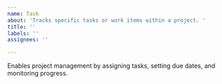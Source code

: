 ```yaml
---
name: Task
about: 'Tracks specific tasks or work items within a project. '
title: ''
labels: ''
assignees: ''

---
```


Enables project management by assigning tasks, setting due dates, and monitoring progress.
